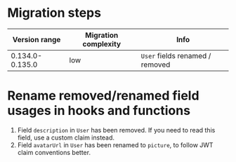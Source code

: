 # Migration steps

| Version range   | Migration complexity | Info                            |
| --------------- | -------------------- | ------------------------------- |
| 0.134.0-0.135.0 | low                  | `User` fields renamed / removed |

# Rename removed/renamed field usages in hooks and functions

1. Field `description` in `User` has been removed. If you need to read this field, use a custom claim instead.
2. Field `avatarUrl` in `User` has been renamed to `picture`, to follow JWT claim conventions better.
